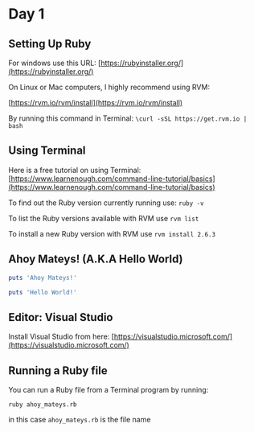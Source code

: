 # Day 1

## Setting Up Ruby

For windows use this URL: [https://rubyinstaller.org/](https://rubyinstaller.org/)

On Linux or Mac computers, I highly recommend using RVM: 

[https://rvm.io/rvm/install](https://rvm.io/rvm/install)

By running this command in Terminal: 
`\curl -sSL https://get.rvm.io | bash`

## Using Terminal

Here is a free tutorial on using Terminal: 
[https://www.learnenough.com/command-line-tutorial/basics](https://www.learnenough.com/command-line-tutorial/basics)

To find out the Ruby version currently running use: `ruby -v`

To list the Ruby versions available with RVM use `rvm list`

To install a new Ruby version with RVM use `rvm install 2.6.3`

## Ahoy Mateys! (A.K.A Hello World)

```ruby
puts 'Ahoy Mateys!'

puts 'Hello World!'
```

## Editor: Visual Studio

Install Visual Studio from here: 
[https://visualstudio.microsoft.com/](https://visualstudio.microsoft.com/)

## Running a Ruby file
You can run a Ruby file from a Terminal program by running:
```
ruby ahoy_mateys.rb 
```
in this case `ahoy_mateys.rb` is the file name